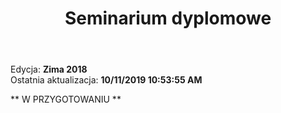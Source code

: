﻿---
layout: page
title: Seminarium dyplomowe
permalink: /for-students/sd
exclude: true
---

Edycja: **Zima 2018** <br>
Ostatnia aktualizacja: **10/11/2019 10:53:55 AM**

** W PRZYGOTOWANIU **

